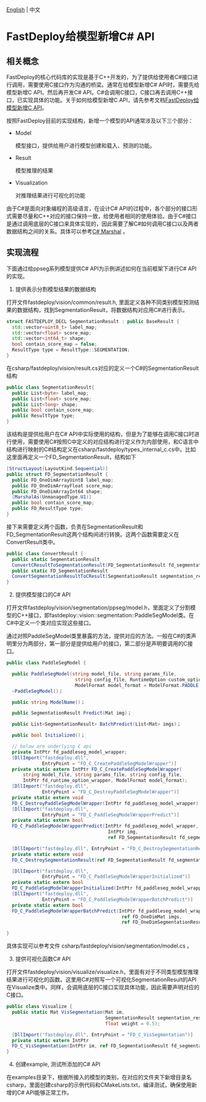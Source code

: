 [English](../../en/faq/develop_c_sharp_api_for_a_new_model.md) | 中文

# FastDeploy给模型新增C# API

## 相关概念

FastDeploy的核心代码库的实现是基于C++开发的，为了提供给使用者C#接口进行调用，需要使用C接口作为沟通的桥梁。通常在给模型新增C# API时，需要先给模型新增C API。然后再开发C# API。C#会调用C接口，C接口再去调用C++接口，已实现具体的功能。关于如何给模型新增C API，请先参考文档[FastDeploy给模型新增C API](./develop_c_api_for_a_new_model.md)。

按照FastDeploy目前的实现结构，新增一个模型的API通常涉及以下三个部分：

- Model

  模型接口，提供给用户进行模型创建和载入、预测的功能。

- Result

  模型推理的结果

- Visualization

  对推理结果进行可视化的功能

由于C#是面向对象编程的高级语言，在设计C# API的过程中，各个部分的接口形式需要尽量和C++对应的接口保持一致，给使用者相同的使用体验。由于C#接口是通过调用底层的C接口来具体实现的，因此需要了解C#如何调用C接口以及两者数据结构之间的关系。具体可以参考[C# Marshal](https://learn.microsoft.com/en-us/dotnet/framework/interop/marshalling-data-with-platform-invoke)
。

## 实现流程

下面通过给ppseg系列模型提供C# API为示例讲述如何在当前框架下进行C# API的实现。

1. 提供表示分割模型结果的数据结构

打开文件fastdeploy/vision/common/result.h, 里面定义各种不同类别模型预测结果的数据结构，找到SegmentationResult，将数据结构对应用C#进行表示。
```c++
struct FASTDEPLOY_DECL SegmentationResult : public BaseResult {
  std::vector<uint8_t> label_map;
  std::vector<float> score_map;
  std::vector<int64_t> shape;
  bool contain_score_map = false;
  ResultType type = ResultType::SEGMENTATION;
}
```
在csharp/fastdeploy/vision/result.cs对应的定义一个C#的SegmentationResult结构

```c#
public class SegmentationResult{
  public List<byte> label_map;
  public List<float> score_map;
  public List<long> shape;
  public bool contain_score_map;
  public ResultType type;
}
```

该结构是提供给用户在C# API中实际使用的结构，但是为了能够在调用C接口时进行使用，需要使用C#按照C中定义的对应结构进行定义作为内部使用，和C语言中结构进行映射的C#结构定义在csharp/fastdeploy/types_internal_c.cs中。比如这里面再定义一个FD_SegmentationResult，结构如下

```c#
[StructLayout(LayoutKind.Sequential)]
public struct FD_SegmentationResult {
  public FD_OneDimArrayUint8 label_map;
  public FD_OneDimArrayFloat score_map;
  public FD_OneDimArrayInt64 shape;
  [MarshalAs(UnmanagedType.U1)]
  public bool contain_score_map;
  public FD_ResultType type;
}
```

接下来需要定义两个函数，负责在SegmentationResult和FD_SegmentationResult这两个结构间进行转换。这两个函数需要定义在ConvertResult类中。

```c#
public class ConvertResult {
  public static SegmentationResult
  ConvertCResultToSegmentationResult(FD_SegmentationResult fd_segmentation_result);
  public static FD_SegmentationResult
  ConvertSegmentationResultToCResult(SegmentationResult segmentation_result);
}
```

2. 提供模型接口的C# API

打开文件fastdeploy/vision/segmentation/ppseg/model.h，里面定义了分割模型的C++接口，即fastdeploy::vision::segmentation::PaddleSegModel类。在C#中定义一个类对应实现这些接口。

通过对照PaddleSegModel类里暴露的方法，提供对应的方法。一般在C#的类声明里分为两部分，第一部分是提供给用户的接口，第二部分是声明要调用的C接口。

```c#
public class PaddleSegModel {

  public PaddleSegModel(string model_file, string params_file,
                         string config_file, RuntimeOption custom_option = null,
                         ModelFormat model_format = ModelFormat.PADDLE)；
  ~PaddleSegModel()；

  public string ModelName()；

  public SegmentationResult Predict(Mat img)；

  public List<SegmentationResult> BatchPredict(List<Mat> imgs)；

  public bool Initialized()；

  // below are underlying C api
  private IntPtr fd_paddleseg_model_wrapper;
  [DllImport("fastdeploy.dll",
             EntryPoint = "FD_C_CreatePaddleSegModelWrapper")]
  private static extern IntPtr FD_C_CreatePaddleSegModelWrapper(
      string model_file, string params_file, string config_file,
      IntPtr fd_runtime_option_wrapper, ModelFormat model_format);
  [DllImport("fastdeploy.dll",
             EntryPoint = "FD_C_DestroyPaddleSegModelWrapper")]
  private static extern void
  FD_C_DestroyPaddleSegModelWrapper(IntPtr fd_paddleseg_model_wrapper);
  [DllImport("fastdeploy.dll",
             EntryPoint = "FD_C_PaddleSegModelWrapperPredict")]
  private static extern bool
  FD_C_PaddleSegModelWrapperPredict(IntPtr fd_paddleseg_model_wrapper,
                                     IntPtr img,
                                     ref FD_SegmentationResult fd_segmentation_result);

  [DllImport("fastdeploy.dll", EntryPoint = "FD_C_DestroySegmentationResult")]
  private static extern void
  FD_C_DestroySegmentationResult(ref FD_SegmentationResult fd_segmentation_result);

  [DllImport("fastdeploy.dll",
             EntryPoint = "FD_C_PaddleSegModelWrapperInitialized")]
  private static extern bool
  FD_C_PaddleSegModelWrapperInitialized(IntPtr fd_paddleseg_model_wrapper);
  [DllImport("fastdeploy.dll",
             EntryPoint = "FD_C_PaddleSegModelWrapperBatchPredict")]
  private static extern bool
  FD_C_PaddleSegModelWrapperBatchPredict(IntPtr fd_paddleseg_model_wrapper,
                                          ref FD_OneDimMat imgs,
                                          ref FD_OneDimSegmentationResult results);

}
```


具体实现可以参考文件 csharp/fastdeploy/vision/segmentation/model.cs 。

3. 提供可视化函数C# API

打开文件fastdeploy/vision/visualize/visualize.h，里面有对于不同类型模型推理结果进行可视化的函数。这里用C#对照写一个可视化SegmentationResult的API在Visualize类中。同样，会调用底层的C接口实现具体功能，因此需要声明对应的C接口。

```c#
public class Visualize {
  public static Mat VisSegmentation(Mat im,
                                    SegmentationResult segmentation_result,
                                    float weight = 0.5);

  [DllImport("fastdeploy.dll", EntryPoint = "FD_C_VisSegmentation")]
  private static extern IntPtr
  FD_C_VisSegmentation(IntPtr im, ref FD_SegmentationResult fd_segmentation_result, float weight);
}
```

4. 创建example, 测试所添加的C# API

在examples目录下，根据所接入的模型的类别，在对应的文件夹下新增目录名csharp，里面创建csharp的示例代码和CMakeLists.txt，编译测试，确保使用新增的C# API能够正常工作。
